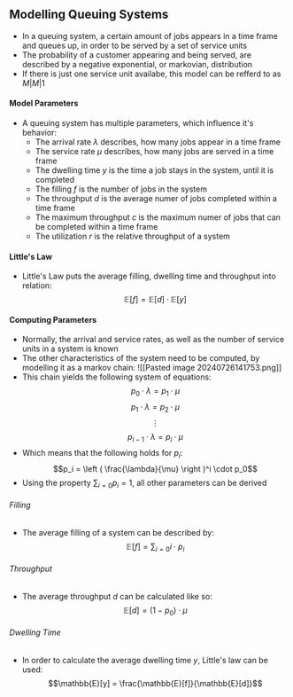 ## Modelling Queuing Systems
- In a queuing system, a certain amount of jobs appears in a time frame and queues up, in order to be served by a set of service units
- The probability of a customer appearing and being served, are described by a negative exponential, or markovian, distribution
- If there is just one service unit availabe, this model can be refferd to as $M | M | 1$
#### Model Parameters
- A queuing system has multiple parameters, which influence it's behavior:
	- The arrival rate $\lambda$ describes, how many jobs appear in a time frame
	- The service rate $\mu$ describes, how many jobs are served in a time frame
	- The dwelling time $y$ is the time a job stays in the system, until it is completed
	- The filling $f$ is the number of jobs in the system
	- The throughput $d$ is the average numer of jobs completed within a time frame 
	- The maximum throughput $c$ is the maximum numer of jobs that can be completed within a time frame 
	- The utilization $r$ is the relative throughput of a system
#### Little's Law
- Little's Law puts the average filling, dwelling time and throughput into relation:
$$\mathbb{E}[f] = \mathbb{E}[d] \cdot \mathbb{E}[y]$$
#### Computing Parameters
- Normally, the arrival and service rates, as well as the number of service units in a system is known
- The other characteristics of the system need to be computed, by modelling it as a markov chain:
![[Pasted image 20240726141753.png]]
- This chain yields the following system of equations:
$$p_0 \cdot \lambda = p_1 \cdot \mu$$
$$p_1 \cdot \lambda = p_2 \cdot \mu$$
$$\vdots$$
$$p_{i - 1} \cdot \lambda = p_i \cdot \mu$$
- Which means that the following holds for $p_i$:
$$p_i = \left ( \frac{\lambda}{\mu} \right )^i \cdot p_0$$
- Using the property $\sum_{i = 0} p_i = 1$, all other parameters can be derived
###### Filling
- The average filling of a system can be described by:
$$\mathbb{E}[f] = \sum_{i = 0} i \cdot p_i$$
###### Throughput
- The average throughput $d$ can be calculated like so:
$$\mathbb{E}[d] = (1 - p_0) \cdot \mu$$
###### Dwelling Time
- In order to calculate the average dwelling time $y$, Little's law can be used:
$$\mathbb{E}[y] = \frac{\mathbb{E}[f]}{\mathbb{E}[d]}$$